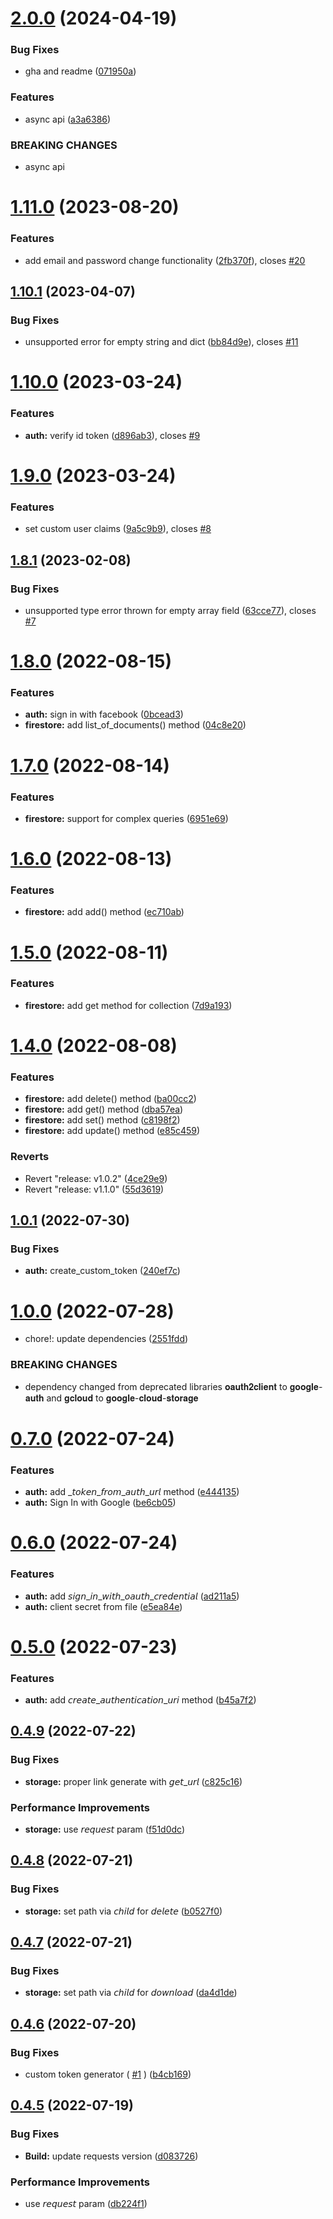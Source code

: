 # [2.0.0](https://github.com/matiaskotlik/async-firebase-rest-api/compare/v1.11.0...v2.0.0) (2024-04-19)


### Bug Fixes

* gha and readme ([071950a](https://github.com/matiaskotlik/async-firebase-rest-api/commit/071950a35038c6a4d3b30ffaaa49e5db40f6a1ed))


### Features

* async api ([a3a6386](https://github.com/matiaskotlik/async-firebase-rest-api/commit/a3a6386c1fb3f3c137a68b8c95572874bd3d1cff))


### BREAKING CHANGES

* async api



# [1.11.0](https://github.com/matiaskotlik/async-firebase-rest-api/compare/v1.10.1...v1.11.0) (2023-08-20)


### Features

* add email and password change functionality ([2fb370f](https://github.com/matiaskotlik/async-firebase-rest-api/commit/2fb370f3e1d134c6aa0c10428c76fc4bd9d26128)), closes [#20](https://github.com/matiaskotlik/async-firebase-rest-api/issues/20)



## [1.10.1](https://github.com/matiaskotlik/async-firebase-rest-api/compare/v1.10.0...v1.10.1) (2023-04-07)


### Bug Fixes

* unsupported error for empty string and dict ([bb84d9e](https://github.com/matiaskotlik/async-firebase-rest-api/commit/bb84d9e854fd8ca69b080666f1f76ae05e9b80a0)), closes [#11](https://github.com/matiaskotlik/async-firebase-rest-api/issues/11)



# [1.10.0](https://github.com/matiaskotlik/async-firebase-rest-api/compare/v1.9.0...v1.10.0) (2023-03-24)


### Features

* **auth:** verify id token ([d896ab3](https://github.com/matiaskotlik/async-firebase-rest-api/commit/d896ab33a7347e5c99ee29b43395aec06e7dcab0)), closes [#9](https://github.com/matiaskotlik/async-firebase-rest-api/issues/9)



# [1.9.0](https://github.com/matiaskotlik/async-firebase-rest-api/compare/v1.8.1...v1.9.0) (2023-03-24)


### Features

* set custom user claims ([9a5c9b9](https://github.com/matiaskotlik/async-firebase-rest-api/commit/9a5c9b958a3663178a49c5ed33cd0e4bbef4444c)), closes [#8](https://github.com/matiaskotlik/async-firebase-rest-api/issues/8)



## [1.8.1](https://github.com/matiaskotlik/async-firebase-rest-api/compare/v1.8.0...v1.8.1) (2023-02-08)


### Bug Fixes

* unsupported type error thrown for empty array field ([63cce77](https://github.com/matiaskotlik/async-firebase-rest-api/commit/63cce77420a999f0e151a32c8e389593b84dc357)), closes [#7](https://github.com/matiaskotlik/async-firebase-rest-api/issues/7)



# [1.8.0](https://github.com/matiaskotlik/async-firebase-rest-api/compare/v1.7.0...v1.8.0) (2022-08-15)


### Features

* **auth:** sign in with facebook ([0bcead3](https://github.com/matiaskotlik/async-firebase-rest-api/commit/0bcead336128195932120c371be70f0afd5595ae))
* **firestore:** add list_of_documents() method ([04c8e20](https://github.com/matiaskotlik/async-firebase-rest-api/commit/04c8e20b98693e4e285266a571f7fcd9b7c10c4e))



# [1.7.0](https://github.com/matiaskotlik/async-firebase-rest-api/compare/v1.6.0...v1.7.0) (2022-08-14)


### Features

* **firestore:** support for complex queries ([6951e69](https://github.com/matiaskotlik/async-firebase-rest-api/commit/6951e6917ea31271da370e43cb5d8f0caa6d7d1f))



# [1.6.0](https://github.com/matiaskotlik/async-firebase-rest-api/compare/v1.5.0...v1.6.0) (2022-08-13)


### Features

* **firestore:** add add() method ([ec710ab](https://github.com/matiaskotlik/async-firebase-rest-api/commit/ec710ab5cb050f3799eb66430998bfb001f2e343))



# [1.5.0](https://github.com/matiaskotlik/async-firebase-rest-api/compare/v1.4.0...v1.5.0) (2022-08-11)


### Features

* **firestore:** add get method for collection ([7d9a193](https://github.com/matiaskotlik/async-firebase-rest-api/commit/7d9a19379914235be423bf36e208031fac28f48b))



# [1.4.0](https://github.com/matiaskotlik/async-firebase-rest-api/compare/v1.0.1...v1.4.0) (2022-08-08)


### Features

* **firestore:** add delete() method ([ba00cc2](https://github.com/matiaskotlik/async-firebase-rest-api/commit/ba00cc2ab9f1c29cc5e1306d39b5efe6b28af20f))
* **firestore:** add get() method ([dba57ea](https://github.com/matiaskotlik/async-firebase-rest-api/commit/dba57eab5dd1de1c5af22184cc6dead29fcb6d84))
* **firestore:** add set() method ([c8198f2](https://github.com/matiaskotlik/async-firebase-rest-api/commit/c8198f2fc6bc4605a3a50bf23c7ac823acc59cd2))
* **firestore:** add update() method ([e85c459](https://github.com/matiaskotlik/async-firebase-rest-api/commit/e85c459030441c413728e03a0646997e0fdc1a71))


### Reverts

* Revert "release: v1.0.2" ([4ce29e9](https://github.com/matiaskotlik/async-firebase-rest-api/commit/4ce29e92e3de0bdb1170ffa7ab2afdaf2bf16141))
* Revert "release: v1.1.0" ([55d3619](https://github.com/matiaskotlik/async-firebase-rest-api/commit/55d361920613bba9f2723784c39d6b3ce63c1ad1))



## [1.0.1](https://github.com/matiaskotlik/async-firebase-rest-api/compare/v1.0.0...v1.0.1) (2022-07-30)


### Bug Fixes

* **auth:** create_custom_token ([240ef7c](https://github.com/matiaskotlik/async-firebase-rest-api/commit/240ef7cd61119c52ea4c78271fa5e9201c1da618))



# [1.0.0](https://github.com/matiaskotlik/async-firebase-rest-api/compare/v0.7.0...v1.0.0) (2022-07-28)


* chore!: update dependencies ([2551fdd](https://github.com/matiaskotlik/async-firebase-rest-api/commit/2551fdd64ef1d1411d689f9d61e01588d6620312))


### BREAKING CHANGES

* dependency changed from deprecated libraries 𝐨𝐚𝐮𝐭𝐡𝟐𝐜𝐥𝐢𝐞𝐧𝐭 to 𝐠𝐨𝐨𝐠𝐥𝐞-𝐚𝐮𝐭𝐡 and 𝐠𝐜𝐥𝐨𝐮𝐝 to 𝐠𝐨𝐨𝐠𝐥𝐞-𝐜𝐥𝐨𝐮𝐝-𝐬𝐭𝐨𝐫𝐚𝐠𝐞



# [0.7.0](https://github.com/matiaskotlik/async-firebase-rest-api/compare/v0.6.0...v0.7.0) (2022-07-24)


### Features

* **auth:** add _𝘵𝘰𝘬𝘦𝘯_𝘧𝘳𝘰𝘮_𝘢𝘶𝘵𝘩_𝘶𝘳𝘭 method ([e444135](https://github.com/matiaskotlik/async-firebase-rest-api/commit/e444135a9d1107383405717029ccd0aab82f1f70))
* **auth:** Sign In with Google ([be6cb05](https://github.com/matiaskotlik/async-firebase-rest-api/commit/be6cb0551fc271cb3ae818de6f06137bbf44139d))



# [0.6.0](https://github.com/matiaskotlik/async-firebase-rest-api/compare/v0.5.0...v0.6.0) (2022-07-24)


### Features

* **auth:** add 𝘴𝘪𝘨𝘯_𝘪𝘯_𝘸𝘪𝘵𝘩_𝘰𝘢𝘶𝘵𝘩_𝘤𝘳𝘦𝘥𝘦𝘯𝘵𝘪𝘢𝘭 ([ad211a5](https://github.com/matiaskotlik/async-firebase-rest-api/commit/ad211a5bc3c9deddbe8441ff524d0008e0eb19a7))
* **auth:** client secret from file ([e5ea84e](https://github.com/matiaskotlik/async-firebase-rest-api/commit/e5ea84ed1a54246fe5a0709b7eafaaf7dd0aeb2c))



# [0.5.0](https://github.com/matiaskotlik/async-firebase-rest-api/compare/v0.4.9...v0.5.0) (2022-07-23)


### Features

* **auth:** add 𝘤𝘳𝘦𝘢𝘵𝘦_𝘢𝘶𝘵𝘩𝘦𝘯𝘵𝘪𝘤𝘢𝘵𝘪𝘰𝘯_𝘶𝘳𝘪 method ([b45a7f2](https://github.com/matiaskotlik/async-firebase-rest-api/commit/b45a7f203b0e4369bd501831ffca9f26c3eac464))



## [0.4.9](https://github.com/matiaskotlik/async-firebase-rest-api/compare/v0.4.8...v0.4.9) (2022-07-22)


### Bug Fixes

* **storage:** proper link generate with 𝘨𝘦𝘵_𝘶𝘳𝘭 ([c825c16](https://github.com/matiaskotlik/async-firebase-rest-api/commit/c825c1695f4a0e87d4daa467c2ca654a9cc05248))


### Performance Improvements

* **storage:** use 𝘳𝘦𝘲𝘶𝘦𝘴𝘵 param ([f51d0dc](https://github.com/matiaskotlik/async-firebase-rest-api/commit/f51d0dc52e030bfe867d70c7728c3ccc32dc4334))



## [0.4.8](https://github.com/matiaskotlik/async-firebase-rest-api/compare/v0.4.7...v0.4.8) (2022-07-21)


### Bug Fixes

* **storage:** set path via 𝘤𝘩𝘪𝘭𝘥 for 𝘥𝘦𝘭𝘦𝘵𝘦 ([b0527f0](https://github.com/matiaskotlik/async-firebase-rest-api/commit/b0527f0d418ad203df5845e1fd123bafe88a4b5d))



## [0.4.7](https://github.com/matiaskotlik/async-firebase-rest-api/compare/v0.4.6...v0.4.7) (2022-07-21)


### Bug Fixes

* **storage:** set path via 𝘤𝘩𝘪𝘭𝘥 for 𝘥𝘰𝘸𝘯𝘭𝘰𝘢𝘥 ([da4d1de](https://github.com/matiaskotlik/async-firebase-rest-api/commit/da4d1deb9cfcc3c962f0240b70f9fee284dcd3e6))



## [0.4.6](https://github.com/matiaskotlik/async-firebase-rest-api/compare/v0.4.5...v0.4.6) (2022-07-20)


### Bug Fixes

* custom token generator ( [#1](https://github.com/matiaskotlik/async-firebase-rest-api/issues/1)  ) ([b4cb169](https://github.com/matiaskotlik/async-firebase-rest-api/commit/b4cb1699d2d48d9741311d04a8530bf0242811e2))



## [0.4.5](https://github.com/matiaskotlik/async-firebase-rest-api/compare/d0837260dcbc5ed4b890f38ac36b5dfa10d05e48...v0.4.5) (2022-07-19)


### Bug Fixes

* **Build:** update requests version ([d083726](https://github.com/matiaskotlik/async-firebase-rest-api/commit/d0837260dcbc5ed4b890f38ac36b5dfa10d05e48))


### Performance Improvements

* use 𝘳𝘦𝘲𝘶𝘦𝘴𝘵 param ([db224f1](https://github.com/matiaskotlik/async-firebase-rest-api/commit/db224f1b75d57f77a8b118e6ed52ac22313e4fbf))



